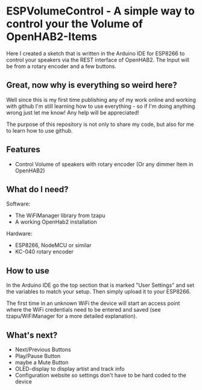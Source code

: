# ESPVolumeControl - A simple way to control your the Volume of OpenHAB2-Items

Here I created a sketch that is written in the Arduino IDE for ESP8266 to control your speakers via the REST interface of OpenHAB2. The Input will be from a rotary encoder and a few buttons.

Great, now why is everything so weird here?
---

Well since this is my first time publishing any of my work online and working with github I'm still learning how to use everything - so if I'm doing anything wrong just let me know! Any help will be appreciated!

The purpose of this repository is not only to share my code, but also for me to learn how to use github.


Features
---
- Control Volume of speakers with rotary encoder (Or any dimmer Item in OpenHAB2)

What do I need?
---
Software:

- The WiFiManager library from tzapu
- A working OpenHab2 installation 
 
Hardware:
- ESP8266, NodeMCU or similar
- KC-040 rotary encoder

How to use
---
In the Arduino IDE go the top section that is marked "User Settings" and set the variables to match your setup. Then simply upload it to your ESP8266.

The first time in an unknown WiFi the device will start an access point where the WiFi credentials need to be entered and saved (see tzapu/WiFiManager for a more detailed explanation).

What's next?
---
- Next/Previous Buttons
- Play/Pause Button
- maybe a Mute Button
- OLED-display to display artist and track info
- Configuration website so settings don't have to be hard coded to the device